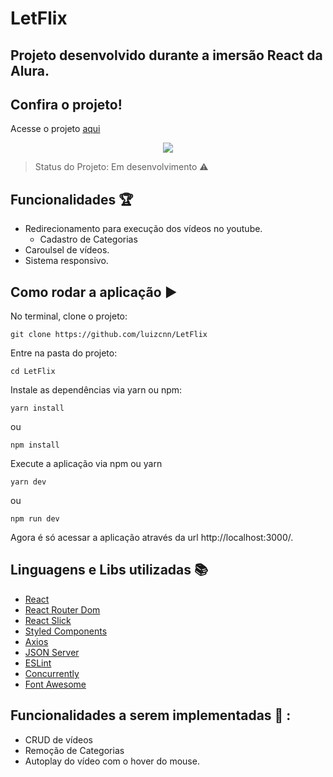 # LetFlix

## Projeto desenvolvido durante a imersão React da Alura.

## Confira o projeto!
<p>Acesse o projeto <a href="https://letflix.vercel.app/">aqui</a></p>

<div style="display: flex; justify-content: center">
  <img src="https://img.shields.io/static/v1?label=react&message=framework&color=blue&style=for-the-badge&logo=REACT"/>
</div>

> Status do Projeto: Em desenvolvimento :warning:

## Funcionalidades :trophy:
- Redirecionamento para execução dos vídeos no youtube.
  - Cadastro de Categorias
- Caroulsel de vídeos.  
- Sistema responsivo.

## Como rodar a aplicação :arrow_forward:

No terminal, clone o projeto: 

```
git clone https://github.com/luizcnn/LetFlix
```
Entre na pasta do projeto:

```
cd LetFlix
```

Instale as dependências via yarn ou npm:

```
yarn install
```
ou

```
npm install
```

Execute a aplicação via npm ou yarn

```
yarn dev
```
ou

```
npm run dev
```
Agora é só acessar a aplicação através da url http://localhost:3000/.

## Linguagens e Libs utilizadas :books:

- [React](https://reactjs.org/)
- [React Router Dom](https://reactrouter.com/web/guides/quick-start)
- [React Slick](https://react-slick.neostack.com/)
- [Styled Components](https://styled-components.com/)
- [Axios](https://github.com/axios/axios)
- [JSON Server](https://github.com/typicode/json-server)
- [ESLint](https://eslint.org/)
- [Concurrently](https://www.npmjs.com/package/concurrently)
- [Font Awesome](https://fontawesome.com/)

## Funcionalidades a serem implementadas :thought_balloon: :
 - CRUD de vídeos
 - Remoção de Categorias
 - Autoplay do vídeo com o hover do mouse.
